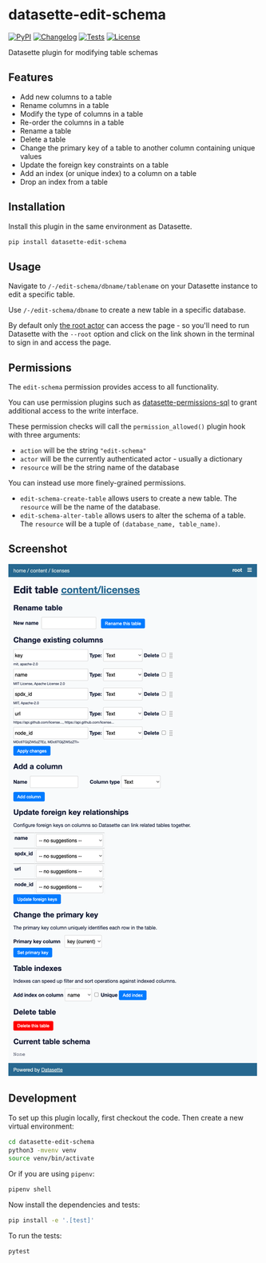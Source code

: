 # datasette-edit-schema

[![PyPI](https://img.shields.io/pypi/v/datasette-edit-schema.svg)](https://pypi.org/project/datasette-edit-schema/)
[![Changelog](https://img.shields.io/github/v/release/simonw/datasette-edit-schema?include_prereleases&label=changelog)](https://github.com/simonw/datasette-edit-schema/releases)
[![Tests](https://github.com/simonw/datasette-edit-schema/workflows/Test/badge.svg)](https://github.com/simonw/datasette-edit-schema/actions?query=workflow%3ATest)
[![License](https://img.shields.io/badge/license-Apache%202.0-blue.svg)](https://github.com/simonw/datasette-edit-schema/blob/master/LICENSE)

Datasette plugin for modifying table schemas

## Features

* Add new columns to a table
* Rename columns in a table
* Modify the type of columns in a table
* Re-order the columns in a table
* Rename a table
* Delete a table
* Change the primary key of a table to another column containing unique values
* Update the foreign key constraints on a table
* Add an index (or unique index) to a column on a table
* Drop an index from a table

## Installation

Install this plugin in the same environment as Datasette.
```bash
pip install datasette-edit-schema
```
## Usage

Navigate to `/-/edit-schema/dbname/tablename` on your Datasette instance to edit a specific table.

Use `/-/edit-schema/dbname` to create a new table in a specific database.

By default only [the root actor](https://datasette.readthedocs.io/en/stable/authentication.html#using-the-root-actor) can access the page - so you'll need to run Datasette with the `--root` option and click on the link shown in the terminal to sign in and access the page.

## Permissions

The `edit-schema` permission provides access to all functionality.

You can use permission plugins such as [datasette-permissions-sql](https://github.com/simonw/datasette-permissions-sql) to grant additional access to the write interface.

These permission checks will call the `permission_allowed()` plugin hook with three arguments:

- `action` will be the string `"edit-schema"`
- `actor` will be the currently authenticated actor - usually a dictionary
- `resource` will be the string name of the database

You can instead use more finely-grained permissions.

- `edit-schema-create-table` allows users to create a new table. The `resource` will be the name of the database.
- `edit-schema-alter-table` allows users to alter the schema of a table. The `resource` will be a tuple of `(database_name, table_name)`.

## Screenshot

![datasette-edit-schema interface](https://raw.githubusercontent.com/simonw/datasette-edit-schema/main/datasette-edit-schema.png)

## Development

To set up this plugin locally, first checkout the code. Then create a new virtual environment:
```bash
cd datasette-edit-schema
python3 -mvenv venv
source venv/bin/activate
```
Or if you are using `pipenv`:
```bash
pipenv shell
```
Now install the dependencies and tests:
```bash
pip install -e '.[test]'
```
To run the tests:
```bash
pytest
```